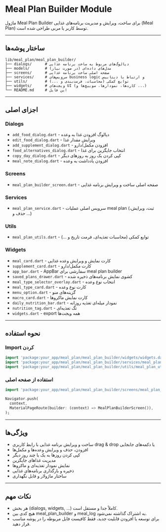 # Meal Plan Builder Module

ماژول Meal Plan Builder برای ساخت، ویرایش و مدیریت برنامه‌های غذایی (Meal Plan) توسط کاربر یا مربی طراحی شده است.

---

## ساختار پوشه‌ها

```
lib/meal_plan/meal_plan_builder/
├── dialogs/      # دیالوگ‌های مربوط به ساخت برنامه غذایی
├── models/       # مدل‌های داده‌ای (در صورت نیاز)
├── screens/      # صفحه اصلی ساخت برنامه غذایی
├── services/     # سرویس‌های business logic و ارتباط با دیتابیس
├── utils/        # توابع کمکی (محاسبات، فرمت‌بندی و ...)
├── widgets/      # ویجت‌های UI (کارت‌ها، نمودارها، سوییچ‌ها و ...)
└── README.md     # این فایل
```

---

## اجزای اصلی

### Dialogs
- `add_food_dialog.dart` - دیالوگ افزودن غذا به وعده
- `edit_food_dialog.dart` - ویرایش مقدار غذا
- `add_supplement_dialog.dart` - افزودن مکمل/دارو
- `food_alternatives_dialog.dart` - انتخاب جایگزین برای غذا
- `copy_day_dialog.dart` - کپی کردن یک روز به روزهای دیگر
- `meal_note_dialog.dart` - افزودن یادداشت به وعده

### Screens
- `meal_plan_builder_screen.dart` - صفحه اصلی ساخت و ویرایش برنامه غذایی

### Services
- `meal_plan_service.dart` - سرویس اصلی عملیات meal plan (ثبت، ویرایش، حذف و ...)

### Utils
- `meal_plan_utils.dart` - توابع کمکی (محاسبات تغذیه‌ای، فرمت تاریخ و ...)

### Widgets
- `meal_card.dart` - کارت نمایش و ویرایش وعده غذایی
- `supplement_card.dart` - کارت مکمل/دارو
- `app_bar.dart` - AppBar سفارشی برای meal plan builder
- `saved_plans_drawer.dart` - کشوی نمایش برنامه‌های ذخیره شده
- `meal_type_selector_overlay.dart` - انتخاب نوع وعده
- `meal_type_card.dart` - کارت نوع وعده
- `menu_option.dart` - گزینه‌های منو
- `macro_card.dart` - کارت نمایش ماکروها
- `daily_nutrition_bar.dart` - نمودار میله‌ای تغذیه روزانه
- `nutrition_tag.dart` - تگ تغذیه‌ای
- `widgets.dart` - export همه ویجت‌ها

---

## نحوه استفاده

### Import کردن
```dart
import 'package:your_app/meal_plan/meal_plan_builder/widgets/widgets.dart';
import 'package:your_app/meal_plan/meal_plan_builder/services/meal_plan_service.dart';
import 'package:your_app/meal_plan/meal_plan_builder/utils/meal_plan_utils.dart';
```

### استفاده از صفحه اصلی
```dart
import 'package:your_app/meal_plan/meal_plan_builder/screens/meal_plan_builder_screen.dart';

Navigator.push(
  context,
  MaterialPageRoute(builder: (context) => MealPlanBuilderScreen()),
);
```

---

## ویژگی‌ها

- ساخت و ویرایش برنامه غذایی با رابط کاربری drag & drop یا دکمه‌های جابجایی
- افزودن، حذف و ویرایش وعده‌ها و مکمل‌ها
- کپی کردن روزها به یک یا چند روز دیگر
- مدیریت غذاهای جایگزین
- نمایش نمودار تغذیه‌ای و ماکروها
- ذخیره و بارگذاری برنامه‌های غذایی
- ساختار ماژولار و قابل نگهداری

---

## نکات مهم

- هر بخش (dialogs, widgets, ...) کاملاً جدا و مستقل است.
- هیچ کدی بین meal_plan_builder و meal_log به اشتراک گذاشته نمی‌شود.
- برای توسعه یا افزودن قابلیت جدید، فقط کافیست فایل مربوطه را در پوشه مناسب قرار دهید. 